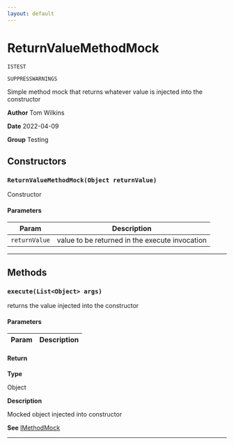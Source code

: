 ```yaml
---
layout: default
---
```

# ReturnValueMethodMock

`ISTEST`

`SUPPRESSWARNINGS`

Simple method mock that returns whatever value is injected into the constructor


**Author** Tom Wilkins


**Date** 2022-04-09


**Group** Testing

## Constructors
### `ReturnValueMethodMock(Object returnValue)`

Constructor

#### Parameters
|Param|Description|
|---|---|
|`returnValue`|value to be returned in the execute invocation|

---
## Methods
### `execute(List<Object> args)`

returns the value injected into the constructor

#### Parameters
|Param|Description|
|---|---|

#### Return

**Type**

Object

**Description**

Mocked object injected into constructor


**See** [IMethodMock](/docs/Testing/IMethodMock.md)

---
